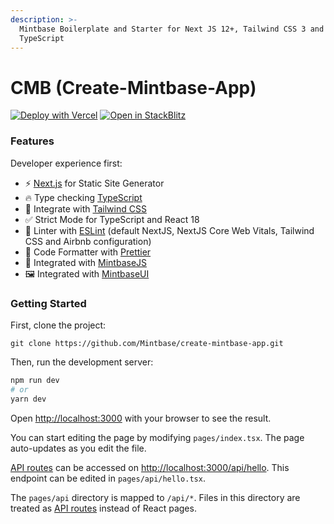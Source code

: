 ```yaml
---
description: >-
  Mintbase Boilerplate and Starter for Next JS 12+, Tailwind CSS 3 and
  TypeScript
---
```


# CMB (Create-Mintbase-App)

[![Deploy with Vercel](https://vercel.com/button)](https://vercel.com/new/clone?repository-url=https%3A%2F%2Fgithub.com%2FMintbase%2Fcreate-mintbase-app) [![Open in StackBlitz](https://developer.stackblitz.com/img/open\_in\_stackblitz.svg)](https://stackblitz.com/github/Mintbase/create-mintbase-app)

### Features

Developer experience first:

* ⚡ [Next.js](https://nextjs.org) for Static Site Generator
* 🔥 Type checking [TypeScript](https://www.typescriptlang.org)
* 💎 Integrate with [Tailwind CSS](https://tailwindcss.com)
* ✅ Strict Mode for TypeScript and React 18
* 📏 Linter with [ESLint](https://eslint.org) (default NextJS, NextJS Core Web Vitals, Tailwind CSS and Airbnb configuration)
* 💖 Code Formatter with [Prettier](https://prettier.io)
* 🧱 Integrated with [MintbaseJS](mintbasejs.md)
* 🖼 Integrated with [MintbaseUI](mintbaseui.md)

### Getting Started

First, clone the project:

```
git clone https://github.com/Mintbase/create-mintbase-app.git
```

Then, run the development server:

```bash
npm run dev
# or
yarn dev
```

Open [http://localhost:3000](http://localhost:3000) with your browser to see the result.

You can start editing the page by modifying `pages/index.tsx`. The page auto-updates as you edit the file.

[API routes](https://nextjs.org/docs/api-routes/introduction) can be accessed on [http://localhost:3000/api/hello](http://localhost:3000/api/hello). This endpoint can be edited in `pages/api/hello.tsx`.

The `pages/api` directory is mapped to `/api/*`. Files in this directory are treated as [API routes](https://nextjs.org/docs/api-routes/introduction) instead of React pages.
